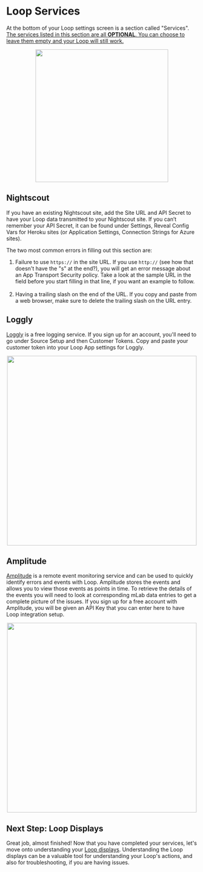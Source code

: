 # Loop Services

At the bottom of your Loop settings screen is a section called "Services".
<u>The services listed in this section are all **OPTIONAL**. You can choose to
leave them empty and your Loop will still work.</u>

<p align="center">
<img src="../img/services.jpeg" width="350">
</p>

## Nightscout

If you have an existing Nightscout site, add the Site URL and API Secret to have
your Loop data transmitted to your Nightscout site. If you can’t remember your
API Secret, it can be found under Settings, Reveal Config Vars for Heroku sites
(or Application Settings, Connection Strings for Azure sites).

The two most common errors in filling out this section are:

1. Failure to use `https://` in the site URL. If you use `http://` (see how that
   doesn't have the "s" at the end?), you will get an error message about an App
   Transport Security policy. Take a look at the sample URL in the field before
   you start filling in that line, if you want an example to follow.</br></br>
2. Having a trailing slash on the end of the URL. If you copy and paste from a
   web browser, make sure to delete the trailing slash on the URL entry.

## Loggly

[Loggly](https://loggly.com) is a free logging service. If you sign up for an
account, you'll need to go under Source Setup and then Customer Tokens. Copy and
paste your customer token into your Loop App settings for Loggly.

<p align="center">
<img src="../img/loggly.png" width="500">
</p>

## Amplitude

[Amplitude](https://amplitude.com) is a remote event monitoring service and can
be used to quickly identify errors and events with Loop. Amplitude stores the
events and allows you to view those events as points in time. To retrieve the
details of the events you will need to look at corresponding mLab data entries
to get a complete picture of the issues. If you sign up for a free account with
Amplitude, you will be given an API Key that you can enter here to have Loop
integration setup.

<p align="center">
<img src="../img/amplitude.png" width="500">
</p>

## Next Step: Loop Displays

Great job, almost finished! Now that you have completed your services, let's
move onto understanding your
[Loop displays](https://loopkit.github.io/loopdocs/operation/loop-settings/displays).
Understanding the Loop displays can be a valuable tool for understanding your
Loop's actions, and also for troubleshooting, if you are having issues.
